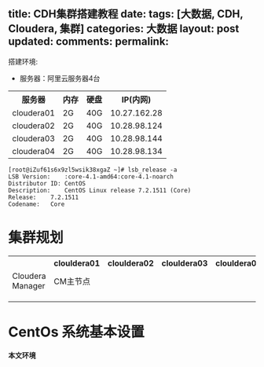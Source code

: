 title: CDH集群搭建教程
date: 
tags: [大数据, CDH, Cloudera, 集群]
categories: 大数据
layout: post
updated: 
comments: 
permalink: 
---

搭建环境:

- 服务器：阿里云服务器4台

<table>
<tr>
<th>服务器</th><th>内存</th><th>硬盘</th><th>IP(内网)</th>
<tr>
<tr>
<td>cloudera01</td><td>2G</td><td>40G</td><td>10.27.162.28</td>
</tr>
<tr>
<td>cloudera02</td><td>2G</td><td>40G</td><td>10.28.98.124</td>
</tr>
<tr>
<td>cloudera03</td><td>2G</td><td>40G</td><td>10.28.98.144</td>
</tr>
<tr>
<td>cloudera04</td><td>2G</td><td>40G</td><td>10.28.98.134</td>
</tr>
</table>

```
[root@iZuf61s6x9zl5wsik38xgaZ ~]# lsb_release -a
LSB Version:	:core-4.1-amd64:core-4.1-noarch
Distributor ID:	CentOS
Description:	CentOS Linux release 7.2.1511 (Core) 
Release:	7.2.1511
Codename:	Core
```

<!--more-->

# 集群规划

<table>
<tr>
<th></th><th>clouldera01</th><th>clouldera02</th><th>clouldera03</th><th>clouldera04</th>
<tr>
<tr>
<td>Cloudera Manager</td><td>CM主节点</td><td></td><td></td><td></td>
</tr>
<tr>
<td></td><td></td><td></td><td></td><td></td>
</tr>
<tr>
<td></td><td></td><td></td><td></td><td></td>
</tr>
<tr>
<td></td><td></td><td></td><td></td><td></td>
</tr>
</table>


# CentOs 系统基本设置

**本文环境**